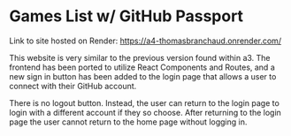 # Games List w/ GitHub Passport

Link to site hosted on Render: https://a4-thomasbranchaud.onrender.com/ 

This website is very similar to the previous version found within a3. The frontend has been ported to utilize React Components and Routes, and a new sign in button
has been added to the login page that allows a user to connect with their GitHub account.

There is no logout button. Instead, the user can return to the login page to login with a different account if they so choose. After returning to the login page the
user cannot return to the home page without logging in.

